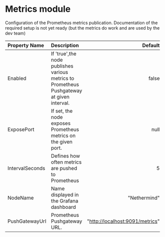 # Metrics module

Configuration of the Prometheus metrics publication. Documentation of the required setup is not yet ready \(but the metrics do work and are used by the dev team\)

| Property Name | Description | Default |
| :--- | :--- | ---: |
| Enabled | If 'true',the node publishes various metrics to Prometheus Pushgateway at given interval. | false |
| ExposePort | If set, the node exposes Prometheus metrics on the given port. | null |
| IntervalSeconds | Defines how often metrics are pushed to Prometheus | 5 |
| NodeName | Name displayed in the Grafana dashboard | "Nethermind" |
| PushGatewayUrl | Prometheus Pushgateway URL. | "[http://localhost:9091/metrics](http://localhost:9091/metrics)" |

